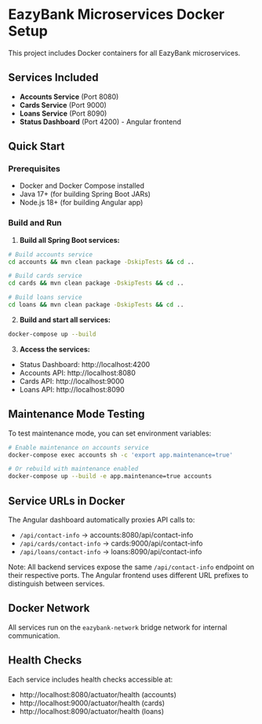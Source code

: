 # EazyBank Microservices Docker Setup

This project includes Docker containers for all EazyBank microservices.

## Services Included

- **Accounts Service** (Port 8080)
- **Cards Service** (Port 9000) 
- **Loans Service** (Port 8090)
- **Status Dashboard** (Port 4200) - Angular frontend

## Quick Start

### Prerequisites
- Docker and Docker Compose installed
- Java 17+ (for building Spring Boot JARs)
- Node.js 18+ (for building Angular app)

### Build and Run

1. **Build all Spring Boot services:**
```bash
# Build accounts service
cd accounts && mvn clean package -DskipTests && cd ..

# Build cards service  
cd cards && mvn clean package -DskipTests && cd ..

# Build loans service
cd loans && mvn clean package -DskipTests && cd ..
```

2. **Build and start all services:**
```bash
docker-compose up --build
```

3. **Access the services:**
- Status Dashboard: http://localhost:4200
- Accounts API: http://localhost:8080
- Cards API: http://localhost:9000
- Loans API: http://localhost:8090

## Maintenance Mode Testing

To test maintenance mode, you can set environment variables:

```bash
# Enable maintenance on accounts service
docker-compose exec accounts sh -c 'export app.maintenance=true'

# Or rebuild with maintenance enabled
docker-compose up --build -e app.maintenance=true accounts
```

## Service URLs in Docker

The Angular dashboard automatically proxies API calls to:
- `/api/contact-info` → accounts:8080/api/contact-info
- `/api/cards/contact-info` → cards:9000/api/contact-info  
- `/api/loans/contact-info` → loans:8090/api/contact-info

Note: All backend services expose the same `/api/contact-info` endpoint on their respective ports. The Angular frontend uses different URL prefixes to distinguish between services.

## Docker Network

All services run on the `eazybank-network` bridge network for internal communication.

## Health Checks

Each service includes health checks accessible at:
- http://localhost:8080/actuator/health (accounts)
- http://localhost:9000/actuator/health (cards)
- http://localhost:8090/actuator/health (loans)
